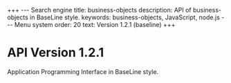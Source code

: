 +++
--- Search engine
title:        business-objects
description:  API of business-objects in BaseLine style.
keywords:     business-objects, JavaScript, node.js
--- Menu system
order:        20
text:         Version 1.2.1 (baseline)
+++

# API Version 1.2.1

Application Programming Interface in BaseLine style.
